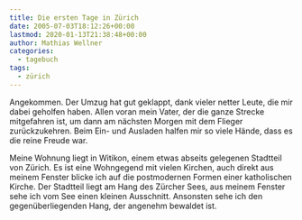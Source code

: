 ```yaml
---
title: Die ersten Tage in Zürich
date: 2005-07-03T18:12:26+00:00
lastmod: 2020-01-13T21:38:48+00:00
author: Mathias Wellner
categories:
  - tagebuch
tags:
  - zürich
---
```

Angekommen. Der Umzug hat gut geklappt, dank vieler netter Leute, die mir dabei geholfen haben. Allen voran mein Vater, der die ganze Strecke mitgefahren ist, um dann am nächsten Morgen mit dem Flieger zurückzukehren. Beim Ein- und Ausladen halfen mir so viele Hände, dass es die reine Freude war.
<!--more-->

Meine Wohnung liegt in Witikon, einem etwas abseits gelegenen Stadtteil von Zürich. Es ist eine Wohngegend mit vielen Kirchen, auch direkt aus meinem Fenster blicke ich auf die postmodernen Formen einer katholischen Kirche. Der Stadtteil liegt am Hang des Zürcher Sees, aus meinem Fenster sehe ich vom See einen kleinen Ausschnitt. Ansonsten sehe ich den gegenüberliegenden Hang, der angenehm bewaldet ist.